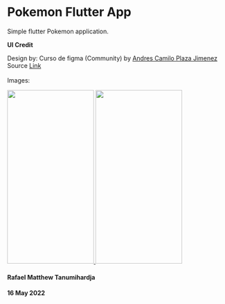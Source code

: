 # Pokemon Flutter App

Simple flutter Pokemon application.

**UI Credit**

Design by: Curso de figma (Community) by [Andres Camilo Plaza Jimenez](https://www.figma.com/@bue221)
<br>
Source [Link](https://www.figma.com/community/file/1104880273961831398)
<br>
<br>
Images:

[<img src="https://user-images.githubusercontent.com/99629720/168576297-e8a8f2c3-a48d-4587-9140-09addc8cb706.png" width="200" height="400"> ](https://www.figma.com/file/mcCm1yGaU9YHccV52Y3u2A/Curso-de-figma-(Community)?node-id=1%3A2)[<img src="https://user-images.githubusercontent.com/99629720/168576315-13be385b-ee03-4783-a9b4-0f4abcae5e2c.png" width="200" height="400"> ](https://www.figma.com/file/mcCm1yGaU9YHccV52Y3u2A/Curso-de-figma-(Community)?node-id=1%3A2)




#### Rafael Matthew Tanumihardja
#### 16 May 2022